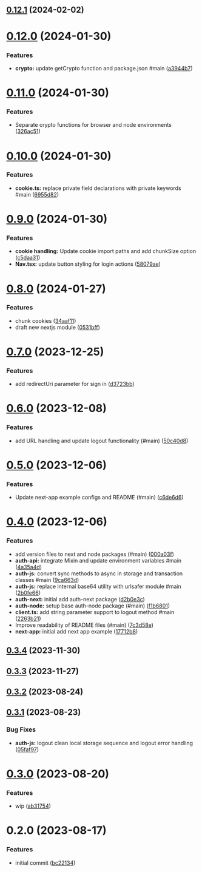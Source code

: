 

## [0.12.1](https://github.com/betaly/loopauth-js/compare/0.12.0...0.12.1) (2024-02-02)

# [0.12.0](https://github.com/betaly/loopauth-js/compare/0.11.0...0.12.0) (2024-01-30)


### Features

* **crypto:** update getCrypto function and package.json #main ([a3944b7](https://github.com/betaly/loopauth-js/commit/a3944b7f1feb7fcf43b2e0e1f26c90551645c5c4))

# [0.11.0](https://github.com/betaly/loopauth-js/compare/0.10.0...0.11.0) (2024-01-30)


### Features

* Separate crypto functions for browser and node environments ([326ac51](https://github.com/betaly/loopauth-js/commit/326ac516e0b8f881d098e501391dcd42fefc2d67))

# [0.10.0](https://github.com/betaly/loopauth-js/compare/0.9.0...0.10.0) (2024-01-30)


### Features

* **cookie.ts:** replace private field declarations with private keywords #main ([6955d82](https://github.com/betaly/loopauth-js/commit/6955d82824fe039cbc6a7dc9d335df42d74e85e2))

# [0.9.0](https://github.com/betaly/loopauth-js/compare/0.8.0...0.9.0) (2024-01-30)


### Features

* **cookie handling:** Update cookie import paths and add chunkSize option ([c5daa31](https://github.com/betaly/loopauth-js/commit/c5daa31421769e33103324896faec81a9d9acdbf))
* **Nav.tsx:** update button styling for login actions ([58079ae](https://github.com/betaly/loopauth-js/commit/58079ae6669df3ecf7201e0a31ccf7daf97c5de1))

# [0.8.0](https://github.com/betaly/loopauth-js/compare/0.7.0...0.8.0) (2024-01-27)


### Features

* chunk cookies ([34aaf11](https://github.com/betaly/loopauth-js/commit/34aaf1199773dd964df3df1f96fd30a21c2c9ac5))
* draft new nextjs module ([0531bff](https://github.com/betaly/loopauth-js/commit/0531bff5d2aba77a7df0a3ed4b268d3adadfcb25))

# [0.7.0](https://github.com/betaly/loopauth-js/compare/0.6.0...0.7.0) (2023-12-25)


### Features

* add redirectUri parameter for sign in ([d3723bb](https://github.com/betaly/loopauth-js/commit/d3723bb8a4937441752dd2c4b41a4c8d412aa157))

# [0.6.0](https://github.com/betaly/loopauth-js/compare/0.5.0...0.6.0) (2023-12-08)


### Features

* add URL handling and update logout functionality (#main) ([50c40d8](https://github.com/betaly/loopauth-js/commit/50c40d827abbaf7b7ff4e5696d796cbafdcdf163))

# [0.5.0](https://github.com/betaly/loopauth-js/compare/0.4.0...0.5.0) (2023-12-06)


### Features

* Update next-app example configs and README (#main) ([c6de6d6](https://github.com/betaly/loopauth-js/commit/c6de6d63b02d849d9cf536014f59c616c4957dbc))

# [0.4.0](https://github.com/betaly/loopauth-js/compare/0.3.4...0.4.0) (2023-12-06)


### Features

* add version files to next and node packages (#main) ([000a03f](https://github.com/betaly/loopauth-js/commit/000a03f9401890ac7eacf2190d61b4b57a9ab2fb))
* **auth-api:** integrate Mixin and update environment variables #main ([4a35a4d](https://github.com/betaly/loopauth-js/commit/4a35a4d1c320d5d2ef431e12171d700d52e3e998))
* **auth-js:** convert sync methods to async in storage and transaction classes #main ([9ca663d](https://github.com/betaly/loopauth-js/commit/9ca663df359579c3065ffaf7701335ee58b8d675))
* **auth-js:** replace internal base64 utility with urlsafer module #main ([2b0fe66](https://github.com/betaly/loopauth-js/commit/2b0fe66200d82ae8467aab829a9125df31dc0475))
* **auth-next:** initial add auth-next package ([d2b0e3c](https://github.com/betaly/loopauth-js/commit/d2b0e3ce01e8faded2564d51ac6265a1e7ac0194))
* **auth-node:** setup base auth-node package (#main) ([f1b6801](https://github.com/betaly/loopauth-js/commit/f1b680115dcc4e1d2f4fef61e5d9143f42478d1a))
* **client.ts:** add string parameter support to logout method #main ([2263b21](https://github.com/betaly/loopauth-js/commit/2263b215dd5fcc40b2da75dedef1c2f5dd8357d3))
* Improve readability of README files (#main) ([7c3d58e](https://github.com/betaly/loopauth-js/commit/7c3d58e3d30e53f7b7028aac78bedc7fd9d8ec5e))
* **next-app:** initial add next app example ([17712b8](https://github.com/betaly/loopauth-js/commit/17712b8f827a8fd5425542b2a85fb014fe07da6f))

## [0.3.4](https://github.com/betaly/loopauth-js/compare/0.3.3...0.3.4) (2023-11-30)

## [0.3.3](https://github.com/betaly/loopauth-js/compare/0.3.2...0.3.3) (2023-11-27)

## [0.3.2](https://github.com/betaly/loopauth-js/compare/0.3.1...0.3.2) (2023-08-24)

## [0.3.1](https://github.com/betaly/loopauth-js/compare/0.3.0...0.3.1) (2023-08-23)


### Bug Fixes

* **auth-js:** logout clean local storage sequence and logout error handling ([05faf97](https://github.com/betaly/loopauth-js/commit/05faf977ed42576de5987fb913a10034c270c3ee))

# [0.3.0](https://github.com/betaly/loopauth-js/compare/0.2.0...0.3.0) (2023-08-20)


### Features

* wip ([ab31754](https://github.com/betaly/loopauth-js/commit/ab31754ee965c6a2f7bab7299cc84bfcda3175fe))

# 0.2.0 (2023-08-17)


### Features

* initial commit ([bc22134](https://github.com/betaly/loopauth-js/commit/bc221345d4fd004234c6ebbf44f13dc6790a388f))
